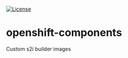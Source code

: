 [![License](https://img.shields.io/badge/License-Apache%202.0-blue.svg)](LICENSE)

# openshift-components
Custom s2i builder images
